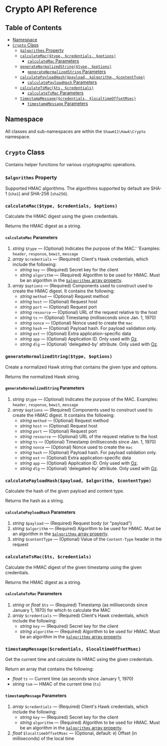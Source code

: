 Crypto API Reference
====================

Table of Contents
-----------------

<!--lint disable list-item-spacing-->

- [Namespace](#namespace)
- [`Crypto` Class](#crypto-class)
  - [`$algorithms` Property](#algorithms-property)
  - [`calculateMac($type, $credentials, $options)`](#calculatemactype-credentials-options)
    - [`calculateMac` Parameters](#calculatemac-parameters)
  - [`generateNormalizedString($type, $options)`](#generatenormalizedstringtype-options)
    - [`generateNormalizedString` Parameters](#generatenormalizedstring-parameters)
  - [`calculatePayloadHash($payload, $algorithm, $contentType)`](#calculatepayloadhashpayload-algorithm-contenttype)
    - [`calculatePayloadHash` Parameters](#calculatepayloadhash-parameters)
  - [`calculateTsMac($ts, $credentials)`](#calculatetsmacts-credentials)
    - [`calculateTsMac` Parameters](#calculatetsmac-parameters)
  - [`timestampMessage($credentials, $localtimeOffsetMsec)`](#timestampmessagecredentials-localtimeoffsetmsec)
    - [`timestampMessage` Parameters](#timestampmessage-parameters)

Namespace
---------

All classes and sub-namespaces are within the `Shawm11\Hawk\Crypto` namespace.

`Crypto` Class
--------------

Contains helper functions for various cryptographic operations.

### `$algorithms` Property

Supported HMAC algorithms. The algorithms supported by default are SHA-1
(`sha1`) and SHA-256 (`sha256`).

### `calculateMac($type, $credentials, $options)`

Calculate the HMAC digest using the given credentials.

Returns the HMAC digest as a string.

#### `calculateMac` Parameters

1. _string_ `$type` — (Optional) Indicates the purpose of the MAC.'
   'Examples: `header`, `response`, `bewit`, `message`
1. _array_ `$credentials` — (Required) Client's Hawk credentials, which include
   the following:
   - _string_ `key` — (Required) Secret key for the client
   - _string_ `algorithm` — (Required) Algorithm to be used for HMAC. Must be an
     algorithm in the [`$algorithms` array property](#algorithms-property).
1. _array_ `$options` — (Required) Components used to construct used to create
   the HMAC digest. It contains the following:
   - _string_ `method` — (Optional) Request method
   - _string_ `host` — (Optional) Request host
   - _string_ `port` — (Optional) Request port
   - _string_ `resource` — (Optional) URL of the request relative to the host
   - _string_ `ts` — (Optional) Timestamp (milliseconds since Jan. 1, 1970)
   - _string_ `nonce` — (Optional) Nonce used to create the `mac`
   - _string_ `hash` — (Optional) Payload hash. For payload validation only.
   - _string_ `ext` — (Optional) Extra application-specific data
   - _string_ `app` — (Optional) Application ID. Only used with [Oz](https://github.com/shawm11/oz-auth-php).
   - _string_ `dlg` — (Optional) 'delegated-by' attribute. Only used with [Oz](https://github.com/shawm11/oz-auth-php).

### `generateNormalizedString($type, $options)`

Create a normalized Hawk string that contains the given type and options.

Returns the normalized Hawk string.

#### `generateNormalizedString` Parameters

1. _string_ `$type` — (Optional) Indicates the purpose of the MAC.
   Examples: `header`, `response`, `bewit`, `message`
1. _array_ `$options` — (Required) Components used to construct used to create
   the HMAC digest. It contains the following:
   - _string_ `method` — (Optional) Request method
   - _string_ `host` — (Optional) Request host
   - _string_ `port` — (Optional) Request port
   - _string_ `resource` — (Optional) URL of the request relative to the host
   - _string_ `ts` — (Optional) Timestamp (milliseconds since Jan. 1, 1970)
   - _string_ `nonce` — (Optional) Nonce used to create the `mac`
   - _string_ `hash` — (Optional) Payload hash. For payload validation only.
   - _string_ `ext` — (Optional) Extra application-specific data
   - _string_ `app` — (Optional) Application ID. Only used with [Oz](https://github.com/shawm11/oz-auth-php).
   - _string_ `dlg` — (Optional) 'delegated-by' attribute. Only used with [Oz](https://github.com/shawm11/oz-auth-php).

### `calculatePayloadHash($payload, $algorithm, $contentType)`

Calculate the hash of the given payload and content type.

Returns the hash as a string.

#### `calculatePayloadHash` Parameters

1. _string_ `$payload` — (Required) Request body (or "payload")
1. _string_ `$algorithm` — (Required) Algorithm to be used for HMAC. Must be an
   algorithm in the [`$algorithms` array property](#algorithms-property).
1. _string_ `$contentType` — (Optional) Value of the `Content-Type` header in
   the request

### `calculateTsMac($ts, $credentials)`

Calculate the HMAC digest of the given timestamp using the given credentials.

Returns the HMAC digest as a string.

#### `calculateTsMac` Parameters

1. _string_ or _float_ `$ts` — (Required) Timestamp (as milliseconds since
   January 1, 1970) for which to calculate the MAC
1. _array_ `$credentials` — (Required) Client's Hawk credentials, which include
   the following:
   - _string_ `key` — (Required) Secret key for the client
   - _string_ `algorithm` — (Required) Algorithm to be used for HMAC. Must be an
     algorithm in the [`$algorithms` array property](#algorithms-property).

### `timestampMessage($credentials, $localtimeOffsetMsec)`

Get the current time and calculate its HMAC using the given credentials.

Return an array that contains the following:

- _float_ `ts` — Current time (as seconds since January 1, 1970)
- _string_ `tsm` — HMAC of the current time (`ts`)

#### `timestampMessage` Parameters

1. _array_ `$credentials` — (Required) Client's Hawk credentials, which include
   the following:
   - _string_ `key` — (Required) Secret key for the client
   - _string_ `algorithm` — (Required) Algorithm to be used for HMAC. Must be an
     algorithm in the [`$algorithms` array property](#algorithms-property).
1. _float_ `$localtimeOffsetMsec` — (Optional, default: `0`) Offset (in
   milliseconds) of the local time

<!--lint enable list-item-spacing-->
